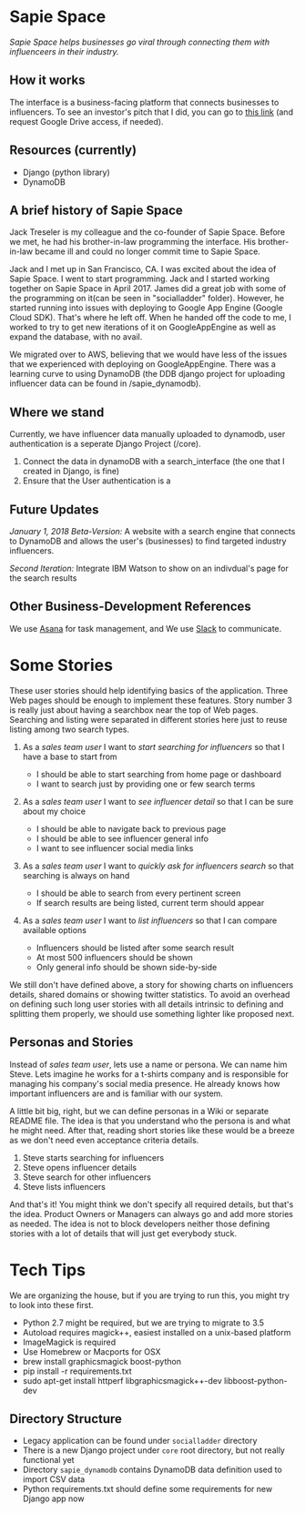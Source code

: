 # Sapie Space

*Sapie Space helps businesses go viral through connecting them with influenceers in their industry.*


## How it works

The interface is a business-facing platform that connects businesses
to influencers. To see an investor's pitch that I did, you can go to
[this
link](https://docs.google.com/presentation/d/1cEplBy7avil1pP7XFVi694qOlSWiG58qNWfQ0KPgLx0/edit?usp=sharing)
(and request Google Drive access, if needed).


## Resources (currently)

* Django (python library)
* DynamoDB


## A brief history of Sapie Space

Jack Treseler is my colleague and the co-founder of Sapie
Space. Before we met, he had his brother-in-law programming the
interface. His brother-in-law became ill and could no longer commit
time to Sapie Space.

Jack and I met up in San Francisco, CA. I was excited about the idea
of Sapie Space. I went to start programming. Jack and I started
working together on Sapie Space in April 2017. James did a great job
with some of the programming on it(can be seen in "socialladder"
folder). However, he started running into issues with deploying to
Google App Engine (Google Cloud SDK). That's where he left off. When
he handed off the code to me, I worked to try to get new iterations of
it on GoogleAppEngine as well as expand the database, with no avail.

We migrated over to AWS, believing that we would have less of the
issues that we experienced with deploying on GoogleAppEngine. There
was a learning curve to using DynamoDB (the DDB django project for
uploading influencer data can be found in /sapie_dynamodb).


## Where we stand

Currently, we have influencer data manually uploaded to dynamodb, user authentication is a seperate Django Project (/core). 
1. Connect the data in dynamoDB with a search_interface (the one that I created in Django, is fine) 
2. Ensure that the User authentication is a 


## Future Updates

*January 1, 2018 Beta-Version:* A website with a search engine that connects to DynamoDB and allows the user's (businesses) to find targeted industry influencers. 

*Second Iteration:* Integrate IBM Watson to show on an indivdual's page for the search results


## Other Business-Development References

We use [Asana](https://app.asana.com/0/476028607034259/476028607034259) for task management, and
We use [Slack](www.slack.com) to communicate.


# Some Stories

These user stories should help identifying basics of the
application. Three Web pages should be enough to implement these
features. Story number 3 is really just about having a searchbox near
the top of Web pages. Searching and listing were separated in
different stories here just to reuse listing among two search types.


1. As a *sales team user* I want to *start searching for influencers* so that I have a base to start from
    - I should be able to start searching from home page or dashboard
    - I want to search just by providing one or few search terms

2. As a *sales team user* I want to *see influencer detail* so that I can be sure about my choice
    - I should be able to navigate back to previous page
    - I should be able to see influencer general info
    - I want to see influencer social media links

3. As a *sales team user* I want to *quickly ask for influencers search* so that searching is always on hand
    - I should be able to search from every pertinent screen
    - If search results are being listed, current term should appear

4. As a *sales team user* I want to *list influencers* so that I can compare available options
    - Influencers should be listed after some search result
    - At most 500 influencers should be shown
    - Only general info should be shown side-by-side


We still don't have defined above, a story for showing charts on
influencers details, shared domains or showing twitter statistics. To
avoid an overhead on defining such long user stories with all details
intrinsic to defining and splitting them properly, we should use
something lighter like proposed next.


## Personas and Stories

Instead of *sales team user*, lets use a name or persona. We can name
him Steve. Lets imagine he works for a t-shirts company and is
responsible for managing his company's social media presence. He
already knows how important influencers are and is familiar with our
system.

A little bit big, right, but we can define personas in a Wiki or
separate README file. The idea is that you understand who the persona
is and what he might need. After that, reading short stories like
these would be a breeze as we don't need even acceptance criteria
details.

1. Steve starts searching for influencers
2. Steve opens influencer details
3. Steve search for other influencers
4. Steve lists influencers

And that's it! You might think we don't specify all required details,
but that's the idea. Product Owners or Managers can always go and add
more stories as needed. The idea is not to block developers neither
those defining stories with a lot of details that will just get
everybody stuck.


# Tech Tips

We are organizing the house, but if you are trying to run this, you
might try to look into these first.

- Python 2.7 might be required, but we are trying to migrate to 3.5
- Autoload requires magick++, easiest installed on a unix-based platform
- ImageMagick is required
- Use Homebrew or Macports for OSX
- brew install graphicsmagick boost-python
- pip install -r requirements.txt
- sudo apt-get install httperf libgraphicsmagick++-dev libboost-python-dev

## Directory Structure

- Legacy application can be found under `socialladder` directory
- There is a new Django project under `core` root directory, but not really functional yet
- Directory `sapie_dynamodb` contains DynamoDB data definition used to import CSV data
- Python requirements.txt should define some requirements for new Django app now
